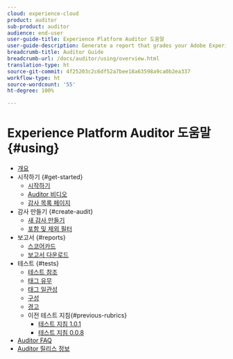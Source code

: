 ```yaml
---
cloud: experience-cloud
product: auditor
sub-product: auditor
audience: end-user
user-guide-title: Experience Platform Auditor 도움말
user-guide-description: Generate a report that grades your Adobe Experience Cloud implementation, with pointers on how to improve it.
breadcrumb-title: Auditor Guide
breadcrumb-url: /docs/auditor/using/overview.html
translation-type: ht
source-git-commit: 4f25203c2c6df52a7bee18a63598a9ca0b2ea337
workflow-type: ht
source-wordcount: '55'
ht-degree: 100%

---
```



# Experience Platform Auditor 도움말 {#using}

+ [개요](overview.md)
+ 시작하기 {#get-started}
   + [시작하기](get-started/getting-started.md)
   + [Auditor 비디오](get-started/videos.md)
   + [감사 목록 페이지](get-started/audit-list.md)
+ 감사 만들기 {#create-audit}
   + [새 감사 만들기](create-audit/create-new-audit.md)
   + [포함 및 제외 필터](create-audit/filters.md)
+ 보고서 {#reports}
   + [스코어카드](reports/scorecard.md)
   + [보고서 다운로드](reports/download-report.md)
+ 테스트 {#tests}
   + [테스트 참조](tests/test-reference.md)
   + [태그 유무](tests/test-ref-presence.md)
   + [태그 일관성](tests/test-ref-consistency.md)
   + [구성](tests/test-ref-cfg.md)
   + [경고](tests/test-ref-alerts.md)
   + 이전 테스트 지침{#previous-rubrics}
      + [테스트 지침 1.0.1](tests/previous-rubrics/test-rubric1-0-1.md)
      + [테스트 지침 0.0.8](tests/previous-rubrics/test-rubric1-0.md)
+ [Auditor FAQ](auditor-faq.md)
+ [Auditor 릴리스 정보](release-notes.md)
